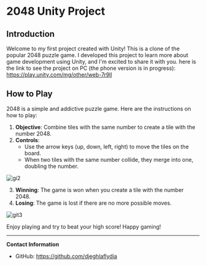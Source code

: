 # 2048 Unity Project

## Introduction
Welcome to my first project created with Unity! This is a clone of the popular 2048 puzzle game. I developed this project to learn more about game development using Unity, and I'm excited to share it with you.
here is the link to see the project on PC (the phone version is in progress): https://play.unity.com/mg/other/web-7r9ll

## How to Play
2048 is a simple and addictive puzzle game. Here are the instructions on how to play:

1. **Objective**: Combine tiles with the same number to create a tile with the number 2048.
2. **Controls**:
   - Use the arrow keys (up, down, left, right) to move the tiles on the board.
   - When two tiles with the same number collide, they merge into one, doubling the number.
  
![gi2](https://github.com/djeghlaflydia/Game_2048/assets/163843966/5b539180-779b-4b8b-b4b0-7c47d60010c1)
     
3. **Winning**: The game is won when you create a tile with the number 2048.
4. **Losing**: The game is lost if there are no more possible moves.

![git3](https://github.com/djeghlaflydia/Game_2048/assets/163843966/5120bef7-ee89-44cf-acba-23f353844bd5)

Enjoy playing and try to beat your high score! 
Happy gaming!

---

**Contact Information**
- GitHub: https://github.com/djeghlaflydia

